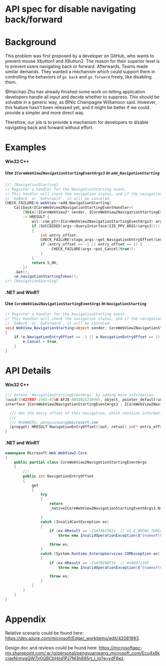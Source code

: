 # API spec for disable navigating back/forward

# Background
This problem was first proposed by a developer on GitHub, who wants to prevent mouse Xbutton1 and XButton2. The reason for their superior level is to prevent users navigating back or forward.
Afterwards, Teams made similar demands. They wanted a mechanism which could support them in controlling the behaviors of `go back` and `go forward` freely, like disabling them.

@Haichao Zhu has already finished some work on letting application developers handle all input and decide whether to suppress. This should be solvable in a generic way, as @Nic Champagne Williamson said. However, this feature hasn’t been released yet, and it might be better if we could provide a simpler and more direct way. 

Therefore, our job is to provide a mechanism for developers to disable navigating back and forward without effort. 


# Examples
#### Win32 C++

##### Use `ICoreWebView2NavigationStartingEventArgs3` in `add_NavigationStarting`

```c++
//! [NavigationStarting]
// Register a handler for the NavigationStarting event.
// This handler will check the navigation status, and if the navigation is
// `GoBack` or `GoForward`, it will be canceled.
CHECK_FAILURE(m_webView->add_NavigationStarting(
    Callback<ICoreWebView2NavigationStartingEventHandler>(
        [this](ICoreWebView2* sender, ICoreWebView2NavigationStartingEventArgs* args)
        -> HRESULT {
            wil::com_ptr<ICoreWebView2NavigationStartingEventArgs3> args3;
            if (SUCCEEDED(args->QueryInterface(IID_PPV_ARGS(&args3))))
            {
                int entry_offset;
                CHECK_FAILURE(stage_args->get_NavigationEntryOffset(&entry_offset));
                if (entry_offset == -1 || entry_offset == 1) {
                     CHECK_FAILURE(args->put_Cancel(true));
                }
            }
            return S_OK;
        })
    .Get(),
    &m_navigationStartingToken));
//! [NavigationStarting]
```

#### .NET and WinRT

#### Use `CoreWebView2NavigationStartingEventArgs` in `NavigationStarting`

```c#
// Register a handler for the NavigationStarting event.
// This handler will check the navigation status, and if the navigation is
// `GoBack` or `GoForward`, it will be canceled.
void WebView_NavigationStarting(object sender, CoreWebView2NavigationStartingEventArgs e)
{
    if (e.NavigationEntryOffset == -1 || e.NavigationEntryOffset == 1) {
        e.Cancel = true;
    }
}
```

# API Details
#### Win32 C++

```c++
/// Extend `NavigationStartingEventArgs` by adding more information.
[uuid(39A27807-2365-470B-AF28-885502121049), object, pointer_default(unique)]
interface ICoreWebView2NavigationStartingEventArgs3 : ICoreWebView2NavigationStartingEventArgs2 {

  /// Get the entry offset of this navigation, which contains information about whether for back or forward.
  ///
  /// MSOWNERS: pengyuanwang@microsoft.com
  [propget] HRESULT NavigationEntryOffset([out, retval] int* entry_offset);
}
```

#### .NET and WinRT

```c#
namespace Microsoft.Web.WebView2.Core
{
    public partial class CoreWebView2NavigationStartingEventArgs
    {
        /// 
        public int NavigationEntryOffset
        {
            get
            {
                try
                {
                    return
                    _nativeICoreWebView2NavigationStartingEventArgs3.NavigationEntryOffset;

                }
                catch (InvalidCastException ex)
                {
                    if (ex.HResult == -2147467262)  // UI_E_WRONG_THREAD
                        throw new InvalidOperationException($"{nameof(CoreWebView2)} members can only be accessed from the UI thread.", ex);

                    throw ex;
                }
                catch (System.Runtime.InteropServices.COMException ex)
                {
                    if (ex.HResult == -2147019873)  // 0x8007139F
                        throw new InvalidOperationException($"{nameof(CoreWebView2)} members cannot be accessed after the WebView2 control is disposed.", ex);

                    throw ex;
                }
            }
        }
    }
}
```


# Appendix
Relative scenario could be found here: https://dev.azure.com/microsoft/Edge/_workitems/edit/42081893.

Design doc and reviews could be found here: https://microsoftapc-my.sharepoint.com/:w:/g/personal/pengyuanwang_microsoft_com/Ecu4x6kcjqxNrmvqQW7jr0QBCbHzd1PJ7M3h895rt_l_lg?e=ydF6ez.
